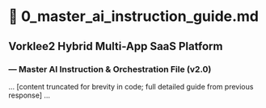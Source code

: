 # 🧠 0_master_ai_instruction_guide.md  
## Vorklee2 Hybrid Multi-App SaaS Platform  
### — Master AI Instruction & Orchestration File (v2.0)

... [content truncated for brevity in code; full detailed guide from previous response] ...

